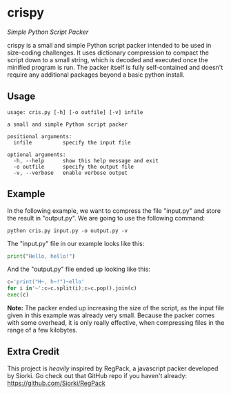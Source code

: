 # crispy
*Simple Python Script Packer*

crispy is a small and simple Python script packer intended to be used in size-coding challenges. It uses dictionary compression to compact the script down to a small string, which is decoded and executed once the minified program is run. The packer itself is fully self-contained and doesn't require any additional packages beyond a basic python install.

## Usage
```
usage: cris.py [-h] [-o outfile] [-v] infile

a small and simple Python script packer

positional arguments:
  infile          specify the input file

optional arguments:
  -h, --help      show this help message and exit
  -o outfile      specify the output file
  -v, --verbose   enable verbose output
```

## Example
In the following example, we want to compress the file "input.py" and store the result in "output.py". We are going to use the following command:
```
python cris.py input.py -o output.py -v
```

The "input.py" file in our example looks like this:
```py
print("Hello, hello!")
```

And the "output.py" file ended up looking like this:
```py
c='print("H~, h~!")~ello'
for i in'~':c=c.split(i);c=c.pop().join(c)
exec(c)
```

**Note:** The packer ended up increasing the size of the script, as the input file given in this example was already very small. Because the packer comes with some overhead, it is only really effective, when compressing files in the range of a few kilobytes.

## Extra Credit
This project is *heavily* inspired by RegPack, a javascript packer developed by Siorki. Go check out that GitHub repo if you haven't already:
https://github.com/Siorki/RegPack
